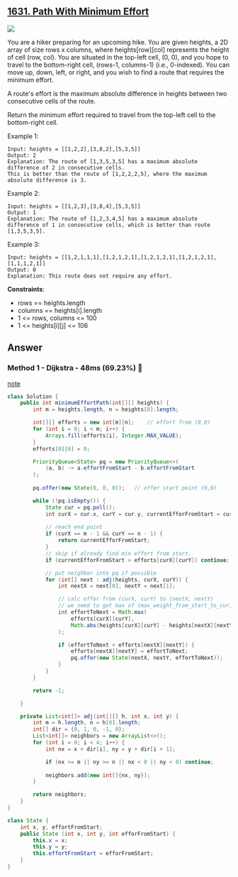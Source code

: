 ## [1631. Path With Minimum Effort](https://leetcode.com/problems/path-with-minimum-effort/description/)

![](https://github.com/weltond/DataStructure/blob/master/medium.PNG)

You are a hiker preparing for an upcoming hike. You are given heights, a 2D array of size rows x columns, where heights[row][col] represents the height of cell (row, col). You are situated in the top-left cell, (0, 0), and you hope to travel to the bottom-right cell, (rows-1, columns-1) (i.e., 0-indexed). You can move up, down, left, or right, and you wish to find a route that requires the minimum effort.

A route's effort is the maximum absolute difference in heights between two consecutive cells of the route.

Return the minimum effort required to travel from the top-left cell to the bottom-right cell.

 

Example 1:
```
Input: heights = [[1,2,2],[3,8,2],[5,3,5]]
Output: 2
Explanation: The route of [1,3,5,3,5] has a maximum absolute difference of 2 in consecutive cells.
This is better than the route of [1,2,2,2,5], where the maximum absolute difference is 3.
```

Example 2:
```
Input: heights = [[1,2,3],[3,8,4],[5,3,5]]
Output: 1
Explanation: The route of [1,2,3,4,5] has a maximum absolute difference of 1 in consecutive cells, which is better than route [1,3,5,3,5].
```
Example 3:

```
Input: heights = [[1,2,1,1,1],[1,2,1,2,1],[1,2,1,2,1],[1,2,1,2,1],[1,1,1,2,1]]
Output: 0
Explanation: This route does not require any effort.
 ```

**Constraints**:

- rows == heights.length
- columns == heights[i].length
- 1 <= rows, columns <= 100
- 1 <= heights[i][j] <= 106
## Answer
### Method 1 - Dijkstra - 48ms (69.23%) 🐰

[note](https://app.gitbook.com/s/1yBzuwxqO90h7a4SnmnK/advanced-algorithms/dijkstra#1631.-path-with-minimum-effort)

```java
class Solution {
    public int minimumEffortPath(int[][] heights) {
        int m = heights.length, n = heights[0].length;

        int[][] efforts = new int[m][n];    // effort from (0,0)
        for (int i = 0; i < m; i++) {
            Arrays.fill(efforts[i], Integer.MAX_VALUE);
        }
        efforts[0][0] = 0;

        PriorityQueue<State> pq = new PriorityQueue<>(
            (a, b) -> a.effortFromStart - b.effortFromStart
        );
        
        pq.offer(new State(0, 0, 0));   // offer start point (0,0)

        while (!pq.isEmpty()) {
            State cur = pq.poll();
            int curX = cur.x, curY = cur.y, currentEfforFromStart = cur.effortFromStart;
            
            // reach end point
            if (curX == m - 1 && curY == n - 1) {
                return currentEfforFromStart;
            }
            // skip if already find min effort from start.
            if (currentEfforFromStart > efforts[curX][curY]) continue;

            // put neighbor into pq if possible
            for (int[] next : adj(heights, curX, curY)) {
                int nextX = next[0], nextY = next[1];

                // calc effor from (curX, curY) to (nextX, nextY)
                // we need to get max of (max_weight_from_start_to_cur, edge_weight)
                int effortToNext = Math.max(
                    efforts[curX][curY],
                    Math.abs(heights[curX][curY] - heights[nextX][nextY])
                );

                if (effortToNext < efforts[nextX][nextY]) {
                    efforts[nextX][nextY] = effortToNext;
                    pq.offer(new State(nextX, nextY, effortToNext));
                }
            }
        }

        return -1;

    }

    private List<int[]> adj(int[][] h, int x, int y) {
        int m = h.length, n = h[0].length;
        int[] dir = {0, 1, 0, -1, 0};
        List<int[]> neighbors = new ArrayList<>();
        for (int i = 0; i < 4; i++) {
            int nx = x + dir[i], ny = y + dir[i + 1];

            if (nx >= m || ny >= n || nx < 0 || ny < 0) continue;
            
            neighbors.add(new int[]{nx, ny});
        }

        return neighbors;
    }
}

class State {
    int x, y, effortFromStart;
    public State (int x, int y, int efforFromStart) {
        this.x = x;
        this.y = y;
        this.effortFromStart = efforFromStart;
    }
}
```
